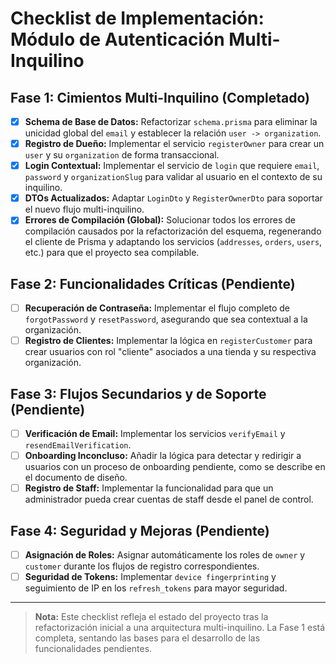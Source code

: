 # Checklist de Implementación: Módulo de Autenticación Multi-Inquilino

## Fase 1: Cimientos Multi-Inquilino (Completado)
- [x] **Schema de Base de Datos:** Refactorizar `schema.prisma` para eliminar la unicidad global del `email` y establecer la relación `user -> organization`.
- [x] **Registro de Dueño:** Implementar el servicio `registerOwner` para crear un `user` y su `organization` de forma transaccional.
- [x] **Login Contextual:** Implementar el servicio de `login` que requiere `email`, `password` y `organizationSlug` para validar al usuario en el contexto de su inquilino.
- [x] **DTOs Actualizados:** Adaptar `LoginDto` y `RegisterOwnerDto` para soportar el nuevo flujo multi-inquilino.
- [x] **Errores de Compilación (Global):** Solucionar todos los errores de compilación causados por la refactorización del esquema, regenerando el cliente de Prisma y adaptando los servicios (`addresses`, `orders`, `users`, etc.) para que el proyecto sea compilable.

## Fase 2: Funcionalidades Críticas (Pendiente)
- [ ] **Recuperación de Contraseña:** Implementar el flujo completo de `forgotPassword` y `resetPassword`, asegurando que sea contextual a la organización.
- [ ] **Registro de Clientes:** Implementar la lógica en `registerCustomer` para crear usuarios con rol "cliente" asociados a una tienda y su respectiva organización.

## Fase 3: Flujos Secundarios y de Soporte (Pendiente)
- [ ] **Verificación de Email:** Implementar los servicios `verifyEmail` y `resendEmailVerification`.
- [ ] **Onboarding Inconcluso:** Añadir la lógica para detectar y redirigir a usuarios con un proceso de onboarding pendiente, como se describe en el documento de diseño.
- [ ] **Registro de Staff:** Implementar la funcionalidad para que un administrador pueda crear cuentas de staff desde el panel de control.

## Fase 4: Seguridad y Mejoras (Pendiente)
- [ ] **Asignación de Roles:** Asignar automáticamente los roles de `owner` y `customer` durante los flujos de registro correspondientes.
- [ ] **Seguridad de Tokens:** Implementar `device fingerprinting` y seguimiento de IP en los `refresh_tokens` para mayor seguridad.

---

> **Nota:** Este checklist refleja el estado del proyecto tras la refactorización inicial a una arquitectura multi-inquilino. La Fase 1 está completa, sentando las bases para el desarrollo de las funcionalidades pendientes.